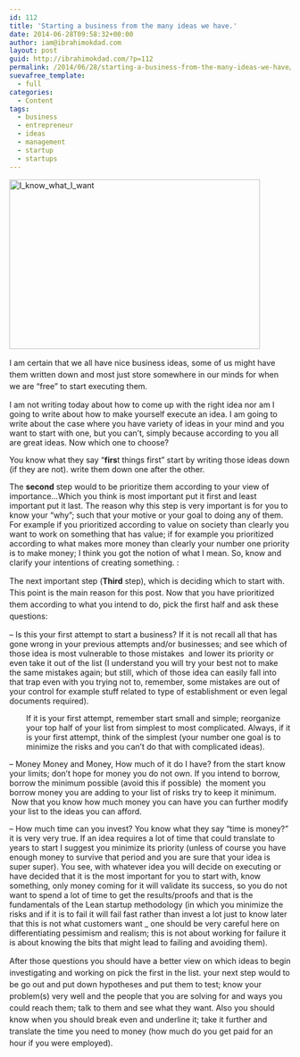 ```yaml
---
id: 112
title: 'Starting a business from the many ideas we have.'
date: 2014-06-28T09:58:32+00:00
author: iam@ibrahimokdad.com
layout: post
guid: http://ibrahimokdad.com/?p=112
permalink: /2014/06/28/starting-a-business-from-the-many-ideas-we-have/
suevafree_template:
  - full
categories:
  - Content
tags:
  - business
  - entrepreneur
  - ideas
  - management
  - startup
  - startups
---
```

[<img class="alignnone size-large wp-image-114" alt="I_know_what_I_want" src="http://ibrahimokdad.com/wp-content/uploads/2014/06/I_know_what_I_want-449x304.jpg" width="449" height="304" />](http://ibrahimokdad.com/wp-content/uploads/2014/06/I_know_what_I_want.jpg)

<span style="line-height: 1.5em;">I am certain that we all have nice business ideas, some of us might have them written down and most just store somewhere in our minds for when we are &#8220;free&#8221; to start executing them. </span>

I am not writing today about how to come up with the right idea nor am I going to write about how to make yourself execute an idea. I am going to write about the case where you have variety of ideas in your mind and you want to start with one, but you can&#8217;t, simply because according to you all are great ideas. Now which one to choose?

You know what they say &#8220;**firs**t things first&#8221; start by writing those ideas down (if they are not). write them down one after the other.

The **second** step would to be prioritize them according to your view of importance&#8230;Which you think is most important put it first and least important put it last. The reason why this step is very important is for you to know your &#8220;why&#8221;; such that your motive or your goal to doing any of them. For example if you prioritized according to value on society than clearly you want to work on something that has value; if for example you prioritized according to what makes more money than clearly your number one priority is to make money; I think you got the notion of what I mean. So, know and clarify your intentions of creating something. :

<span style="line-height: 1.5em;">The next important step (<strong>Third</strong> step), which is deciding which to start with. This point is the main reason for this post. Now that you have prioritized them according to what you intend to do, pick the first half and ask these questions:</span>

&#8211; Is this your first attempt to start a business? If it is not recall all that has gone wrong in your previous attempts and/or businesses; and see which of those idea is most vulnerable to those mistakes  and lower its priority or even take it out of the list (I understand you will try your best not to make the same mistakes again; but still, which of those idea can easily fall into that trap even with you trying not to, remember, some mistakes are out of your control for example stuff related to type of establishment or even legal documents required).

<p style="padding-left: 30px;">
  If it is your first attempt, remember start small and simple; reorganize your top half of your list from simplest to most complicated. Always, if it is your first attempt, think of the simplest (your number one goal is to minimize the risks and you can&#8217;t do that with complicated ideas).
</p>

&#8211; Money Money and Money, How much of it do I have? from the start know your limits; don&#8217;t hope for money you do not own. If you intend to borrow, borrow the minimum possible (avoid this if possible)  the moment you borrow money you are adding to your list of risks try to keep it minimum.  Now that you know how much money you can have you can further modify your list to the ideas you can afford.

&#8211; How much time can you invest? You know what they say &#8220;time is money?&#8221; it is very very true. If an idea requires a lot of time that could translate to years to start I suggest you minimize its priority (unless of course you have enough money to survive that period and you are sure that your idea is super super). You see, with whatever idea you will decide on executing or have decided that it is the most important for you to start with, know something, only money coming for it will validate its success, so you do not want to spend a lot of time to get the results/proofs and that is the fundamentals of the Lean startup methodology (in which you minimize the risks and if it is to fail it will fail fast rather than invest a lot just to know later that this is not what customers want _ one should be very careful here on differentiating pessimism and realism; this is not about working for failure it is about knowing the bits that might lead to failing and avoiding them).

<span style="line-height: 1.5em;">After those questions you should have a better view on which ideas to begin investigating and </span>working<span style="line-height: 1.5em;"> on pick the first in the list. your next step would to be go out and put down hypotheses and put them to test; know your problem(s) very well and the people that you are solving for and ways you could reach them; talk to them and see what they want. Also you should know when you should break even and underline it; take it further and translate the time you need to money (how much do you get paid for an hour if you were employed).</span>

&nbsp;

&nbsp;